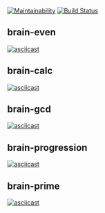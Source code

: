 [![Maintainability](https://api.codeclimate.com/v1/badges/81a1ce5182c174320e2e/maintainability)](https://codeclimate.com/github/akapin/frontend-project-lvl1/maintainability)
[![Build Status](https://travis-ci.com/akapin/frontend-project-lvl1.svg?branch=master)](https://travis-ci.com/akapin/frontend-project-lvl1)
## brain-even
[![asciicast](https://asciinema.org/a/edM1Jc7xsdZMNPMQoNGYE6BSO.svg)](https://asciinema.org/a/edM1Jc7xsdZMNPMQoNGYE6BSO)
## brain-calc
[![asciicast](https://asciinema.org/a/7F6wnxTLoKj2lTCEnNL92j7eS.svg)](https://asciinema.org/a/7F6wnxTLoKj2lTCEnNL92j7eS)
## brain-gcd
[![asciicast](https://asciinema.org/a/NqPZSj0BwGTPWjTGtSEG5ovLY.svg)](https://asciinema.org/a/NqPZSj0BwGTPWjTGtSEG5ovLY)
## brain-progression
[![asciicast](https://asciinema.org/a/zDsSkrhUZPDEiAn3g0jQo8zfE.svg)](https://asciinema.org/a/zDsSkrhUZPDEiAn3g0jQo8zfE)
## brain-prime
[![asciicast](https://asciinema.org/a/bNgGy5EySymfcldSbReg3SajR.svg)](https://asciinema.org/a/bNgGy5EySymfcldSbReg3SajR)

